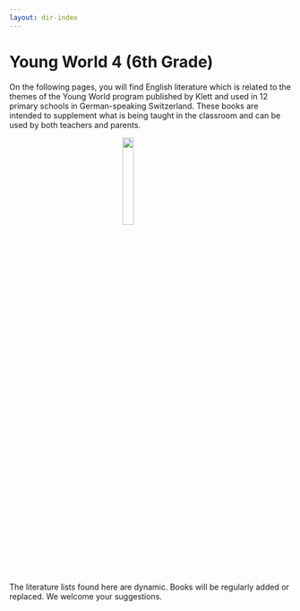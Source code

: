 ```yaml
---
layout: dir-index
---
```


# Young World 4 (6th Grade)

On the following pages, you will find English literature which is related to the themes of the Young World program published by Klett and used in 12 primary schools in German-speaking Switzerland. These books are intended to supplement what is being taught in the classroom and can be used by both teachers and parents.

<img src="https://i.imgur.com/ZBUJicZ.png" width="20%" style="display:block;margin-left:auto;margin-right:auto;" />

The literature lists found here are dynamic. Books will be regularly added or replaced. We welcome your suggestions.

<!--stackedit_data:
eyJoaXN0b3J5IjpbMTkyOTk0NTUxNiw4MDM0NzgyMjIsLTEzMj
gwNTQyNjQsLTMzMzI5NjU3MiwtMzY5OTc2OTI5LC01MzE0NzQ4
NjcsMzMwNjc5MzMzXX0=
-->